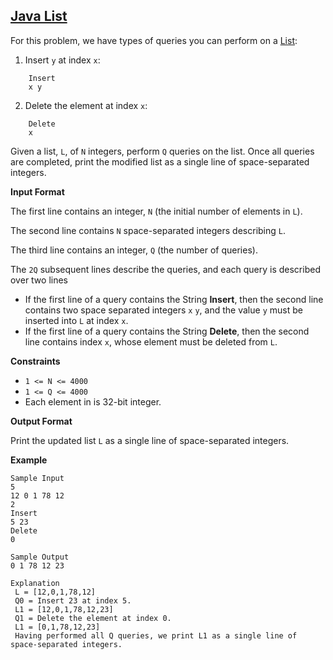 ## [Java List](https://www.hackerrank.com/challenges/java-list/)

For this problem, we have  types of queries you can perform on a [List](https://docs.oracle.com/javase/7/docs/api/java/util/List.html):

1. Insert `y` at index `x`:

````
    Insert
    x y
````

2. Delete the element at index `x`:

````
    Delete
    x
````

Given a list, `L`, of `N` integers, perform `Q` queries on the list. Once all queries are completed, print the modified list as a single line of space-separated integers.

**Input Format**

The first line contains an integer, `N` (the initial number of elements in `L`).

The second line contains `N` space-separated integers describing `L`.

The third line contains an integer, `Q` (the number of queries).

The `2Q` subsequent lines describe the queries, and each query is described over two lines
* If the first line of a query contains the String **Insert**, then the second line contains two space separated integers `x` `y`, and the value `y` must be inserted into `L` at index `x`.
* If the first line of a query contains the String **Delete**, then the second line contains index `x`, whose element must be deleted from `L`.

**Constraints**
* `1 <= N <= 4000`
* `1 <= Q <= 4000`
* Each element in is 32-bit integer. 

**Output Format**

Print the updated list `L` as a single line of space-separated integers.

**Example**
````
Sample Input
5
12 0 1 78 12
2
Insert
5 23
Delete
0

Sample Output
0 1 78 12 23

Explanation
 L = [12,0,1,78,12]
 Q0 = Insert 23 at index 5.
 L1 = [12,0,1,78,12,23]
 Q1 = Delete the element at index 0.
 L1 = [0,1,78,12,23]
 Having performed all Q queries, we print L1 as a single line of space-separated integers.

````